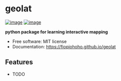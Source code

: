 # geolat


[![image](https://img.shields.io/pypi/v/geolat.svg)](https://pypi.python.org/pypi/geolat)
[![image](https://img.shields.io/conda/vn/conda-forge/geolat.svg)](https://anaconda.org/conda-forge/geolat)


**python package for learning interactive mapping**


-   Free software: MIT license
-   Documentation: https://fiopiohoho.github.io/geolat
    

## Features

-   TODO
